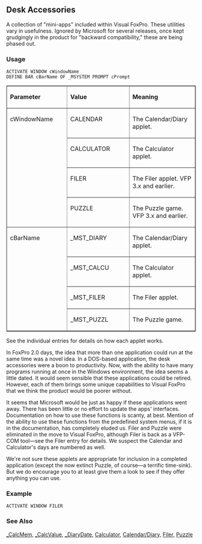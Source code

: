 ## Desk Accessories

A collection of "mini-apps" included within Visual FoxPro. These utilities vary in usefulness. Ignored by Microsoft for several releases, once kept grudgingly in the product for "backward compatibility," these are being phased out.

### Usage

```foxpro
ACTIVATE WINDOW cWindowName
DEFINE BAR cBarName OF _MSYSTEM PROMPT cPrompt
```
<table border cellspacing=0 cellpadding=0 width=100%>
<tr>
  <td width=32% valign=top>
  <p><b>Parameter</b></p>
  </td>
  <td width=23% valign=top>
  <p><b>Value</b></p>
  </td>
  <td width=45% valign=top>
  <p><b>Meaning</b></p>
  </td>
 </tr>
<tr>
  <td width=32% rowspan=4 valign=top>
  <p>cWindowName</p>
  </td>
  <td width=23% valign=top>
  <p>CALENDAR</p>
  </td>
  <td width=45% valign=top>
  <p>The Calendar/Diary applet.</p>
  </td>
 </tr>
<tr>
  <td width=33% valign=top>
  <p>CALCULATOR</p>
  </td>
  <td width=67% valign=top>
  <p>The Calculator applet.</p>
  </td>
 </tr>
<tr>
  <td width=33% valign=top>
  <p>FILER</p>
  </td>
  <td width=67% valign=top>
  <p>The Filer applet. VFP 3.x and earlier.</p>
  </td>
 </tr>
<tr>
  <td width=33% valign=top>
  <p>PUZZLE</p>
  </td>
  <td width=67% valign=top>
  <p>The Puzzle game. VFP 3.x and earlier.</p>
  </td>
 </tr>
<tr>
  <td width=32% rowspan=4 valign=top>
  <p>cBarName</p>
  </td>
  <td width=23% valign=top>
  <p>_MST_DIARY</p>
  </td>
  <td width=45% valign=top>
  <p>The Calendar/Diary applet.</p>
  </td>
 </tr>
<tr>
  <td width=33% valign=top>
  <p>_MST_CALCU</p>
  </td>
  <td width=67% valign=top>
  <p>The Calculator applet.</p>
  </td>
 </tr>
<tr>
  <td width=33% valign=top>
  <p>_MST_FILER</p>
  </td>
  <td width=67% valign=top>
  <p>The Filer applet.</p>
  </td>
 </tr>
<tr>
  <td width=33% valign=top>
  <p>_MST_PUZZL</p>
  </td>
  <td width=67% valign=top>
  <p>The Puzzle game.</p>
  </td>
 </tr>
</table>

See the individual entries for details on how each applet works.

In FoxPro 2.0 days, the idea that more than one application could run at the same time was a novel idea. In a DOS-based application, the desk accessories were a boon to productivity. Now, with the ability to have many programs running at once in the Windows environment, the idea seems a little dated. It would seem sensible that these applications could be retired. However, each of them brings some unique capabilities to Visual FoxPro that we think the product would be poorer without. 

It seems that Microsoft would be just as happy if these applications went away. There has been little or no effort to update the apps' interfaces. Documentation on how to use these functions is scanty, at best. Mention of the ability to use these functions from the predefined system menus, if it is in the documentation, has completely eluded us. Filer and Puzzle were eliminated in the move to Visual FoxPro, although Filer is back as a VFP-COM tool&mdash;see the Filer entry for details. We suspect the Calendar and Calculator's days are numbered as well.

We're not sure these applets are appropriate for inclusion in a completed application (except the now extinct Puzzle, of course&mdash;a terrific time-sink). But we do encourage you to at least give them a look to see if they offer anything you can use. 

### Example

```foxpro
ACTIVATE WINDOW FILER
```
### See Also

[_CalcMem](s4g263.md), [_CalcValue](s4g263.md), [_DiaryDate](s4g264.md), [Calculator](s4g263.md), [Calendar/Diary](s4g264.md), [Filer](s4g361.md), [Puzzle](s4g568.md)